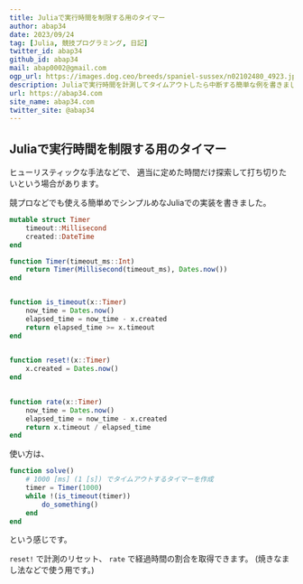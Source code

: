 ```yaml
---
title: Juliaで実行時間を制限する用のタイマー
author: abap34
date: 2023/09/24
tag: [Julia, 競技プログラミング, 日記]
twitter_id: abap34
github_id: abap34
mail: abap0002@gmail.com
ogp_url: https://images.dog.ceo/breeds/spaniel-sussex/n02102480_4923.jpg
description: Juliaで実行時間を計測してタイムアウトしたら中断する簡単な例を書きました。
url: https://abap34.com
site_name: abap34.com
twitter_site: @abap34
---
```


## Juliaで実行時間を制限する用のタイマー


ヒューリスティックな手法などで、 適当に定めた時間だけ探索して打ち切りたいという場合があります。

競プロなどでも使える簡単めでシンプルめなJuliaでの実装を書きました。


```julia
mutable struct Timer
    timeout::Millisecond
    created::DateTime
end

function Timer(timeout_ms::Int)
    return Timer(Millisecond(timeout_ms), Dates.now())
end


function is_timeout(x::Timer)
    now_time = Dates.now()
    elapsed_time = now_time - x.created
    return elapsed_time >= x.timeout
end

 
function reset!(x::Timer)
    x.created = Dates.now()
end

 
function rate(x::Timer)
    now_time = Dates.now()
    elapsed_time = now_time - x.created
    return x.timeout / elapsed_time
end
```


使い方は、

```julia
function solve()
    # 1000 [ms] (1 [s]) でタイムアウトするタイマーを作成
    timer = Timer(1000)
    while !(is_timeout(timer))
        do_something()
    end
end
```


という感じです。

`reset!` で計測のリセット、 `rate` で経過時間の割合を取得できます。 (焼きなまし法などで使う用です。)




         